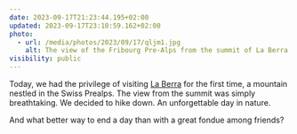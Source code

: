 ```yaml
---
date: 2023-09-17T21:23:44.195+02:00
updated: 2023-09-17T23:10:59.162+02:00
photo:
  - url: /media/photos/2023/09/17/qljm1.jpg
    alt: The view of the Fribourg Pre-Alps from the summit of La Berra
visibility: public
---
```


Today, we had the privilege of visiting [La Berra](https://www.laberra.ch/) for the first time, a mountain nestled in the Swiss Prealps. The view from the summit was simply breathtaking. We decided to hike down. An unforgettable day in nature.

And what better way to end a day than with a great fondue among friends?

